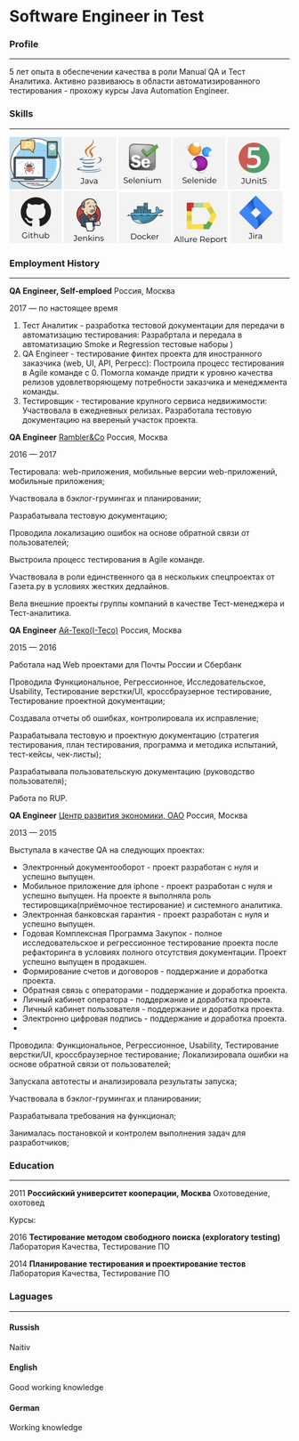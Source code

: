 # Software Engineer in Test
### Profile
____________________________________________________________________
5 лет опыта в обеспечении качества в роли Manual QA и Тест Аналитика. Активно развиваюсь в области автоматизированного тестирования - прохожу курсы Java Automation Engineer.

### Skills
____________________________________________________________________
![Img](testing.jpg)  ![Img](java.jpg)  ![Img](selenium.jpg)  ![Img](selenide.jpg) ![Img](junit5.jpg)
![Img](github.jpg) ![Img](jenkins.jpg) ![Img](docker.jpg) ![Img](Allure.jpg) ![Img](jira.jpg)

### Employment History
____________________________________________________________________
**QA Engineer, Self-emploed**                         Россия, Москва

2017 — по настоящее время

1. Тест Аналитик - разработка тестовой документации для передачи в автоматизацию тестирования: Разрабртала и передала в автоматизацию Smoke и Regression тестовые наборы )
2. QA Engineer - тестирование финтех проекта для иностранного заказчика (web, UI, API, Регресс): Построила процесс тестирования в Agile команде с 0. Помогла команде придти к уровню качества релизов удовлетворяющему потребности заказчика и менеджмента команды.
3. Тестировщик - тестирование крупного сервиса недвижимости: Участвовала в ежедневных релизах. Разработала тестовую документацию на ввереный участок проекта.


**QA Engineer**                [Rambler&Co](rambler.ru/) Россия, Москва

2016 — 2017         

Тестировала: web-приложения, мобильные версии web-приложений, мобильные приложения;

Участвовала в бэклог-грумингах и планировании;

Разрабатывала тестовую документацию;

Проводила локализацию ошибок на основе обратной связи от пользователей;

Выстроила процесс тестирования в Agile команде.

Участвовала в роли единственного qa в нескольких спецпроектах от Газета.ру в условиях жестких дедлайнов.

Вела внешние проекты группы компаний в качестве Тест-менеджера и Тест-аналитика.

**QA Engineer**                [Ай-Теко(I-Teco)](www.i-teco.ru) Россия, Москва

2015 — 2016

Работала над Web проектами для Почты России и Сбербанк

Проводила Функциональное, Регрессионное, Исследовательское, Usability, Тестирование верстки/UI, кроссбраузерное тестирование, Тестирование проектной документации;

Создавала отчеты об ошибках, контролировала их исправление;

Разрабатывала тестовую и проектную документацию (стратегия тестирования, план тестирования, программа и методика испытаний, тест-кейсы, чек-листы);

Разрабатывала пользовательскую документацию (руководство пользователя);

Работа по RUP.

**QA Engineer**          [Центр развития экономики, ОАО](www.b2b-center.ru/) Россия, Москва  

2013 — 2015                     

Выступала в качестве QA на следующих проектах:
* Электронный документооборот - проект разработан с нуля и успешно выпущен.
* Мобильное приложение для iphone - проект разработан с нуля и успешно выпущен. На проекте я выполняла роль тестировщика(приёмочное тестирование) и системного аналитика.
* Электронная банковская гарантия - проект разработан с нуля и успешно выпущен.
* Годовая Комплексная Программа Закупок - полное исследовательское и регрессионное тестирование проекта после рефакторинга в условиях полного отсутствия документации. Проект успешно выпущен в продакшен.
* Формирование счетов и договоров - поддержание и доработка проекта.
* Обратная связь с операторами - поддержание и доработка проекта.
* Личный кабинет оператора - поддержание и доработка проекта.
* Личный кабинет пользователя - поддержание и доработка проекта.
* Электронно цифровая подпись - поддержание и доработка проекта.
* 
Проводила: Функциональное, Регрессионное, Usability, Тестирование верстки/UI, кроссбраузерное тестирование;
Локализировала ошибки на основе обратной связи от пользователей;

Запускала автотесты и анализировала результаты запуска;

Участвовала в бэклог-грумингах и планировании;

Разрабатывала требования на функционал;

Занималась постановкой и контролем выполнения задач для разработчиков;

### Education
____________________________________________________________________
2011 **Российский университет кооперации, Москва**  Охотоведение, охотовед

Курсы:

2016 **Тестирование методом свободного поиска (exploratory testing)** Лаборатория Качества, Тестирование ПО

2014 **Планирование тестирования и проектирование тестов** Лаборатория Качества, Тестирование ПО

### Laguages
____________________________________________________________________
#### Russish
Naitiv

#### English
Good working knowledge

#### German
Working knowledge
